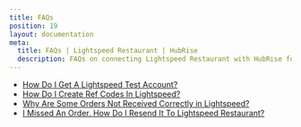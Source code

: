 ```yaml
---
title: FAQs
position: 19
layout: documentation
meta:
  title: FAQs | Lightspeed Restaurant | HubRise
  description: FAQs on connecting Lightspeed Restaurant with HubRise for your EPOS to work with other apps as a cohesive whole. Connect apps and synchronise your data.
---
```


- [How Do I Get A Lightspeed Test Account?](/apps/lightspeed-restaurant/faqs/get-lightspeed-test-account/)
- [How Do I Create Ref Codes In Lightspeed?](/apps/lightspeed-restaurant/faqs/create-ref-codes/)
- [Why Are Some Orders Not Received Correctly in Lightspeed?](/apps/lightspeed-restaurant/faqs/troubleshooting-failed-orders/)
- [I Missed An Order. How Do I Resend It To Lightspeed Restaurant?](/apps/lightspeed-restaurant/faqs/resend-missed-orders/)
